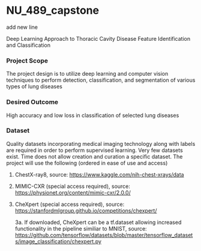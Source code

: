 # NU_489_capstone

add new line

Deep Learning Approach to Thoracic Cavity Disease Feature Identification and Classification

### Project Scope

The project design is to utilize deep learning and computer vision techniques to perform detection, classification, and segmentation of various types of lung diseases  

### Desired Outcome

High accuracy and low loss in classification of selected lung diseases

### Dataset

Quality datasets incorporating medical imaging technology along with labels are required in order to perform supervised learning. Very few datasets exist. Time does not allow creation and curation a specific dataset. The project will use the following (ordered in ease of use and access)

  1. ChestX-ray8, source: https://www.kaggle.com/nih-chest-xrays/data
  2. MIMIC-CXR (special access required), source: https://physionet.org/content/mimic-cxr/2.0.0/
  3. CheXpert (special access required), source: https://stanfordmlgroup.github.io/competitions/chexpert/ 
      
      3a. If downloaded, CheXpert can be a tf.dataset allowing increased functionality in the pipeline similiar to MNIST, source: https://github.com/tensorflow/datasets/blob/master/tensorflow_datasets/image_classification/chexpert.py

